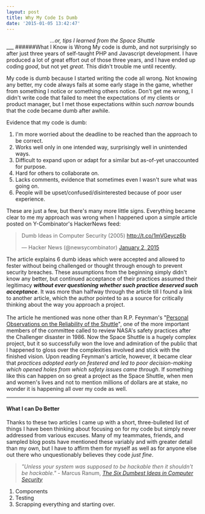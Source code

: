 ```yaml
---
layout: post
title: Why My Code Is Dumb
date: '2015-01-05 13:42:47'
---
```


<div style="text-align: center;"><i>...or, tips I learned from the Space Shuttle</i></div>
___
######What I Know is Wrong
My code is dumb, and not surprisingly so after just three years of self-taught PHP and Javascript development. I have produced a lot of great effort out of those three years, and I have ended up coding <i>good</i>, but not yet <i>great</i>. This didn't trouble me until recently.

My code is dumb because I started writing the code all wrong.  Not knowing any better, my code always fails at some early stage in the game, whether from something I notice or something others notice. Don't get me wrong, I didn't write code that failed to meet the expectations of my clients or product manager, but I met those expectations within such <i>narrow</i> bounds that the code became dumb after awhile.

Evidence that my code is dumb:
<ol>
<li>I'm more worried about the deadline to be reached than the approach to be correct.</li>
<li>Works well only in one intended way, surprisingly well in unintended ways.</li>
<li>Difficult to expand upon or adapt for a similar but as-of-yet unaccounted for purpose.</li>
<li>Hard for others to collaborate on.</li>
<li>Lacks comments, evidence that sometimes even I wasn't sure what was going on.</li>
<li>People will be upset/confused/disinterested because of poor user experience.</li>
</ol>
These are just a few, but there's many more little signs. Everything became clear to me my approach was wrong when I happened upon a simple article posted on Y-Combinator's HackerNews feed:
<blockquote class="twitter-tweet" lang="en"><p>Dumb Ideas in Computer Security (2005) <a href="http://t.co/1mVGeycz6b">http://t.co/1mVGeycz6b</a></p>&mdash; Hacker News (@newsycombinator) <a href="https://twitter.com/newsycombinator/status/551121016140087298">January 2, 2015</a></blockquote>
<script async src="//platform.twitter.com/widgets.js" charset="utf-8"></script>
The article explains 6 dumb ideas which were accepted and allowed to fester without being challenged or thought through enough to prevent security breaches. These assumptions from the beginning simply didn't know any better, but continued acceptance of their practices assumed their legitimacy <strong><i>without ever questioning whether such practice deserved such acceptance</i></strong>. It was more than halfway through the article till I found a link to another article, which the author pointed to as a source for critically thinking about the way you approach a project.
<br />
<br />
The article he mentioned was none other than R.P. Feynman's "<a href="http://www.ranum.com/security/computer_security/editorials/dumb/feynman.html" target="_blank">Personal Observations on the Reliability of the Shuttle</a>", one of the more important members of the committee called to review NASA's safety practices after the Challenger disaster in 1986. Now the Space Shuttle is a hugely complex project, but it so successfully won the love and admiration of the public that I happened to gloss over the complexities involved and stick with the finished vision. Upon reading Feynman's article, however, it became clear that <i>practices adopted early on festered and led to poor decision-making which opened holes from which safety issues came through</i>. If something like this can happen on so great a project as the Space Shuttle, when men and women's lives and not to mention millions of dollars are at stake, no wonder it is happening all over my code as well.
<hr />
<h4>What I can Do Better</h4>
Thanks to these two articles I came up with a short, three-bulleted list of things I have been thinking about focusing on for my code but simply never addressed from various excuses. Many of my teammates, friends, and sampled blog posts have mentioned these variably and with greater detail than my own, but I have to affirm them for myself as well as for anyone else out there who unquestionably believes they code <i>just fine</i>.
<blockquote>
<i>"Unless your system was supposed to be hackable then it shouldn't be hackable."</i> - Marcus Ranum, <i><a href="http://www.ranum.com/security/computer_security/editorials/dumb/index.html" target="_blank">The Six Dumbest Ideas in Computer Security</a></i>
</blockquote>

1. Components
2. Testing
3. Scrapping everything and starting over.